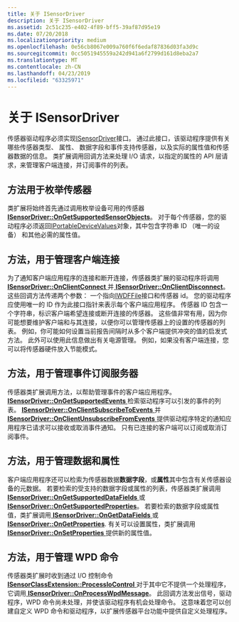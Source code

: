 ```yaml
---
title: 关于 ISensorDriver
description: 关于 ISensorDriver
ms.assetid: 2c51c235-e402-4f89-bff5-39af87d95e19
ms.date: 07/20/2018
ms.localizationpriority: medium
ms.openlocfilehash: 0e56cb8067e009a760f6f6edaf87836d03fa3d9c
ms.sourcegitcommit: 0cc5051945559a242d941a6f2799d161d8eba2a7
ms.translationtype: MT
ms.contentlocale: zh-CN
ms.lasthandoff: 04/23/2019
ms.locfileid: "63325971"
---
```

# <a name="about-isensordriver"></a>关于 ISensorDriver


传感器驱动程序必须实现[ISensorDriver](https://docs.microsoft.com/windows-hardware/drivers/ddi/content/sensorsclassextension/nn-sensorsclassextension-isensordriver)接口。 通过此接口，该驱动程序提供有关哪些传感器类型、 属性、 数据字段和事件支持传感器，以及实际的属性值和传感器数据的信息。 类扩展调用回调方法来处理 I/O 请求，以指定的属性的 API 层请求，来管理客户端连接，并订阅事件的列表。

## <a name="method-to-enumerate-sensors"></a>方法用于枚举传感器

类扩展将始终首先通过调用枚举设备可用的传感器[ **ISensorDriver::OnGetSupportedSensorObjects**](https://docs.microsoft.com/windows-hardware/drivers/ddi/content/sensorsclassextension/nf-sensorsclassextension-isensordriver-ongetsupportedsensorobjects)。 对于每个传感器，您的驱动程序必须返回[IPortableDeviceValues](https://go.microsoft.com/fwlink/p/?linkid=131486)对象，其中包含字符串 ID （唯一的设备） 和其他必需的属性值。

## <a name="methods-to-manage-client-connections"></a>方法，用于管理客户端连接

为了通知客户端应用程序的连接和断开连接，传感器类扩展的驱动程序将调用[ **ISensorDriver::OnClientConnect** ](https://docs.microsoft.com/windows-hardware/drivers/ddi/content/sensorsclassextension/nf-sensorsclassextension-isensordriver-onclientconnect)并[ **ISensorDriver::OnClientDisconnect**](https://docs.microsoft.com/windows-hardware/drivers/ddi/content/sensorsclassextension/nf-sensorsclassextension-isensordriver-onclientdisconnect)。 这些回调方法传递两个参数： 一个指向[IWDFFile](https://docs.microsoft.com/windows-hardware/drivers/ddi/content/wudfddi/nn-wudfddi-iwdffile)接口和传感器 id。 您的驱动程序应使用唯一的 ID 作为此接口指针来表示每个客户端应用程序。 传感器 ID 包含一个字符串，标识客户端希望连接或断开连接的传感器。 这些值非常有用，因为你可能想要维护客户端和与其连接，以便你可以管理传感器上的设置的传感器的列表。 例如，你可能如何设置当前报告间隔时从多个客户端提供冲突的值的启发式方法。 此外可以使用此信息做出有关电源管理。 例如，如果没有客户端连接，您可以将传感器硬件放入节能模式。

## <a name="methods-to-manage-event-subscribers"></a>方法，用于管理事件订阅服务器

传感器类扩展调用方法，以帮助管理事件的客户端应用程序。 [**ISensorDriver::OnGetSupportedEvents** ](https://docs.microsoft.com/windows-hardware/drivers/ddi/content/sensorsclassextension/nf-sensorsclassextension-isensordriver-ongetsupportedevents)检索驱动程序可以引发的事件的列表。 [**ISensorDriver::OnClientSubscribeToEvents** ](https://docs.microsoft.com/windows-hardware/drivers/ddi/content/sensorsclassextension/nf-sensorsclassextension-isensordriver-onclientsubscribetoevents)并[ **ISensorDriver::OnClientUnsubscribeFromEvents** ](https://docs.microsoft.com/windows-hardware/drivers/ddi/content/sensorsclassextension/nf-sensorsclassextension-isensordriver-onclientunsubscribefromevents)提供驱动程序特定的通知应用程序已请求可以接收或取消事件通知。 只有已连接的客户端可以订阅或取消订阅事件。

## <a name="methods-to-manage-data-and-properties"></a>方法，用于管理数据和属性

客户端应用程序还可以检索为传感器数据**数据字段**，或**属性**其中包含有关传感器设备的元数据。 若要检索的受支持的数据字段或属性的列表，传感器类扩展调用[ **ISensorDriver::OnGetSupportedDataFields** ](https://docs.microsoft.com/windows-hardware/drivers/ddi/content/sensorsclassextension/nf-sensorsclassextension-isensordriver-ongetsupporteddatafields)或[ **ISensorDriver::OnGetSupportedProperties**](https://docs.microsoft.com/windows-hardware/drivers/ddi/content/sensorsclassextension/nf-sensorsclassextension-isensordriver-ongetsupportedproperties)。 若要检索的数据字段或属性值，类扩展调用[ **ISensorDriver::OnGetDataFields** ](https://docs.microsoft.com/windows-hardware/drivers/ddi/content/sensorsclassextension/nf-sensorsclassextension-isensordriver-ongetdatafields)或[ **ISensorDriver::OnGetProperties**](https://docs.microsoft.com/windows-hardware/drivers/ddi/content/sensorsclassextension/nf-sensorsclassextension-isensordriver-ongetproperties). 有关可以设置属性，类扩展调用[ **ISensorDriver::OnSetProperties** ](https://docs.microsoft.com/windows-hardware/drivers/ddi/content/sensorsclassextension/nf-sensorsclassextension-isensordriver-onsetproperties)提供新的属性值。

## <a name="methods-to-manage-wpd-commands"></a>方法，用于管理 WPD 命令

传感器类扩展时收到通过 I/O 控制命令[ **ISensorClassExtension::ProcessIoControl** ](https://docs.microsoft.com/windows-hardware/drivers/ddi/content/sensorsclassextension/nf-sensorsclassextension-isensorclassextension-processiocontrol)对于其中它不提供一个处理程序，它调用[ **ISensorDriver::OnProcessWpdMessage**](https://docs.microsoft.com/windows-hardware/drivers/ddi/content/sensorsclassextension/nf-sensorsclassextension-isensordriver-onprocesswpdmessage)。 此回调方法发出信号，驱动程序，WPD 命令尚未处理，并使该驱动程序有机会处理命令。 这意味着您可以创建自定义 WPD 命令和驱动程序，以扩展传感器平台功能中提供自定义处理程序。

 

 




